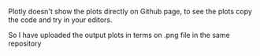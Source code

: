 Plotly doesn't show the plots directly on Github page, to see the plots copy the code and try in your editors.

So I have uploaded the output plots in terms on .png file in the same repository
